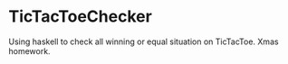 # TicTacToeChecker
Using haskell to check all winning or equal situation on TicTacToe. 
Xmas homework.